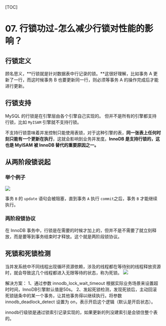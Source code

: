 [TOC]
# 07. 行锁功过-怎么减少行锁对性能的影响？
## 行锁定义
顾名思义，**行锁就是针对数据表中行记录的锁。**这很好理解，比如事务 A 更新了一行，而这时候事务 B 也要更新同一行，则必须等事务 A 的操作完成后才能进行更新。

## 行锁支持
MySQL 的行锁是在引擎层由各个引擎自己实现的。
但并不是所有的引擎都支持行锁，比如 `MyISAM` 引擎就不支持行锁。

不支持行锁意味着并发控制只能使用表锁，对于这种引擎的表，**同一张表上任何时刻只能有一个更新在执行**，这就会影响到业务并发度。**InnoDB 是支持行锁的，这也是 MyISAM 被 InnoDB 替代的重要原因之一。**

## 从两阶段锁说起
### 举个例子
![](http://it-learn.oss-cn-beijing.aliyuncs.com/2020/08/22/15980823148215.jpg)

事务 `B` 的 `update` 语句会被阻塞，直到事务 `A` 执行 `commit`之后，事务 `B` 才能继续执行。

### 两阶段锁协议
在 InnoDB 事务中，行锁是在需要的时候才加上的，但并不是不需要了就立刻释放，而是要等到事务结束时才释放。这个就是两阶段锁协议。

## 死锁和死锁检测
当并发系统中不同线程出现循环资源依赖，涉及的线程都在等待别的线程释放资源时，就会导致这几个线程都进入无限等待的状态，称为死锁。
![](http://it-learn.oss-cn-beijing.aliyuncs.com/2020/08/22/15980839816432.jpg)

解决方案：
1、通过参数 innodb_lock_wait_timeout 根据实际业务场景来设置超时时间，InnoDB引擎默认值是50s。
2、发起死锁检测，发现死锁后，主动回滚死锁链条中的某一个事务，让其他事务得以继续执行。将参数 innodb_deadlock_detect 设置为 on，表示开启这个逻辑（默认是开启状态）。

innodb行级锁是通过锁索引记录实现的，如果更新的列没建索引是会锁住整个表的。